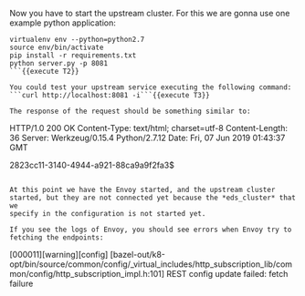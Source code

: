Now you have to start the upstream cluster. For this we are gonna use one example python application:

```
virtualenv env --python=python2.7
source env/bin/activate
pip install -r requirements.txt
python server.py -p 8081
```{{execute T2}}

You could test your upstream service executing the following command:
```curl http://localhost:8081 -i```{{execute T3}}

The response of the request should be something similar to:

```
HTTP/1.0 200 OK
Content-Type: text/html; charset=utf-8
Content-Length: 36
Server: Werkzeug/0.15.4 Python/2.7.12
Date: Fri, 07 Jun 2019 01:43:37 GMT

2823cc11-3140-4944-a921-88ca9a9f2fa3$
```

At this point we have the Envoy started, and the upstream cluster started, but they are not connected yet because the *eds_cluster* that we
specify in the configuration is not started yet.

If you see the logs of Envoy, you should see errors when Envoy try to fetching the endpoints:

```
[000011][warning][config] [bazel-out/k8-opt/bin/source/common/config/_virtual_includes/http_subscription_lib/common/config/http_subscription_impl.h:101] REST config update failed: fetch failure
```